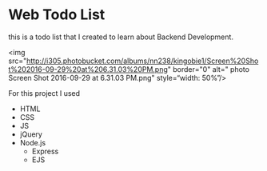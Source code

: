 # Web Todo List
this is a todo list that I created to learn about Backend Development. 

\<img src="http://i305.photobucket.com/albums/nn238/kingobie1/Screen%20Shot%202016-09-29%20at%206.31.03%20PM.png" border="0" alt=" photo Screen Shot 2016-09-29 at 6.31.03 PM.png" style=“width: 50%”/\>

For this project I used
- HTML
- CSS
- JS
- jQuery
- Node.js
	- Express
	- EJS
